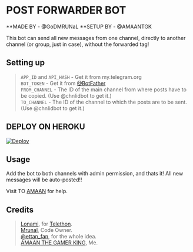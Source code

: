 # POST FORWARDER BOT

**MADE BY - @GoDMRUNaL
**SETUP BY - @AMAANTGK

This bot can send all new messages from one channel, directly to another channel (or group, just in case), without the forwarded tag!

## Setting up 

> `APP_ID` and `API_HASH` - Get it from my.telegram.org   
> `BOT_TOKEN` - Get it from [@BotFather](https://t.me/BotFather)   
> `FROM_CHANNEL` - The ID of the main channel from where posts have to be copied. (Use @chnlidbot to get it.)   
> `TO_CHANNEL` - The ID of the channel to which the posts are to be sent. (Use @chnlidbot to get it.)   

## DEPLOY ON HEROKU
[![Deploy](https://www.herokucdn.com/deploy/button.svg)](https://heroku.com/deploy?template=https://github.com/Javes786/POSTFORWARDERBOT)
  

## Usage
Add the bot to both channels with admin permission, and thats it!
All new messages will be auto-posted!!

Visit TO [AMAAN](https://t.me/AMAANTGK) for help.


## Credits
> [Lonami](https://github.com/LonamiWebs), for [Telethon](https://github.com/LonamiWebs/Telethon).   
> [Mrunal](https://github.com/Godmrunal), Code Owner.   
> [@ettan_fan](https://t.me/ettan_fan), for the whole idea.   
> [AMAAN THE GAMER KING](https://t.me/AMAANTGK), Me.
